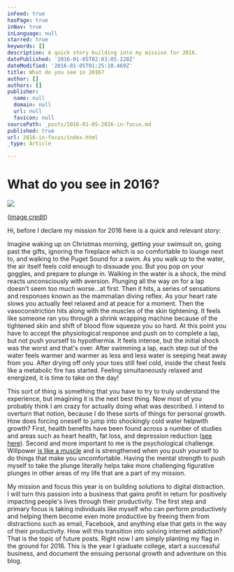 ```yaml
---
inFeed: true
hasPage: true
inNav: true
inLanguage: null
starred: true
keywords: []
description: A quick story building into my mission for 2016.
datePublished: '2016-01-05T02:03:05.228Z'
dateModified: '2016-01-05T01:25:10.469Z'
title: What do you see in 2016?
author: []
authors: []
publisher:
  name: null
  domain: null
  url: null
  favicon: null
sourcePath: _posts/2016-01-05-2016-in-focus.md
published: true
url: 2016-in-focus/index.html
_type: Article

---
```

# What do you see in 2016?
![](https://the-grid-user-content.s3-us-west-2.amazonaws.com/e7ef856f-0902-469a-acdb-1aadefe0acd5.jpg)

([image credit][0])

Hi, before I declare
my mission for 2016 here is a quick and relevant story:

Imagine waking up on
Christmas morning, getting your swimsuit on, going past the gifts, ignoring the
fireplace which is so comfortable to lounge next to, and walking to the Puget
Sound for a swim. As you walk up to the water, the air itself feels cold enough
to dissuade you. But you pop on your goggles, and prepare to plunge in. Walking
in the water is a shock, the mind reacts unconsciously with aversion. Plunging
all the way on for a lap doesn't seem too much worse...at first. Then it hits, a
series of sensations and responses known as the mammalian diving reflex. As
your heart rate slows you actually feel relaxed and at peace for a moment. Then
the vasoconstriction hits along with the muscles of the skin tightening. It
feels like someone ran you through a shrink wrapping machine because of the
tightened skin and shift of blood flow squeeze you so hard. At this point you
have to accept the physiological response and push on to complete a lap, but
not push yourself to hypothermia. It feels intense, but the initial shock was
the worst and that's over. After swimming a lap, each step out of the water
feels warmer and warmer as less and less water is seeping heat away from you.
After drying off only your toes still feel cold, inside the chest feels like a
metabolic fire has started. Feeling simultaneously relaxed and energized, it is
time to take on the day!

This sort of thing
is something that you have to try to truly understand the experience, but
imagining it is the next best thing. Now most of you probably think I am crazy
for actually doing what was described. I intend to overturn that notion,
because I do these sorts of things for personal growth. How does forcing
oneself to jump into shockingly cold water helpwith growth? First, health benefits have been found across a number of
studies and areas such as heart health, fat loss, and depression reduction ([see here][1]).
Second and more important to me is the psychological challenge. Willpower [is
like a muscle][2] and is strengthened when you push yourself to do things that make you
uncomfortable. Having the mental strength to push myself to take the plunge
literally helps take more challenging figurative plunges in other areas of my
life that are a part of my mission.

My mission and focus this year
is on building solutions to digital distraction. I will turn this passion into a
business that gains profit in return for positively impacting people's lives through their productivity.
The first step and primary focus is taking individuals like myself who can perform
productively and helping them become even more productive by freeing them from
distractions such as email, Facebook, and anything else that gets in the way of
their productivity. How will this transition into solving internet addiction?
That is the topic of future posts. Right now I am simply planting my flag in
the ground for 2016\. This is the year I graduate college, start a successful
business, and document the ensuing personal growth and adventure on this blog.

[0]: http://staffingstream.wpengine.netdna-cdn.com/wp-content/uploads/2013/02/vision.jpg
[1]: https://examine.com/supplements/cold-exposure/
[2]: http://www.apa.org/helpcenter/willpower.aspx